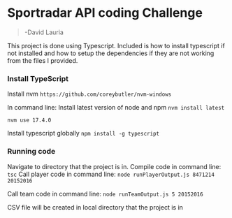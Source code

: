 # Sportradar API coding Challenge
 > -David Lauria
 
 This project is done using Typescript. Included is how to install typescript if not installed and how to setup the dependencies if they are not working from the files I provided. 
 
### Install TypeScript
Install nvm  `https://github.com/coreybutler/nvm-windows`

In command line:
Install latest version of node and npm `nvm install latest`

`nvm use 17.4.0`

Install typescript globally `npm install -g typescript`


### Running code
Navigate to directory that the project is in.
Compile code in command line: `tsc`
Call player code in command line: `node runPlayerOutput.js 8471214 20152016`

Call team code in command line: `node runTeamOutput.js 5 20152016`

CSV file will be created in local directory that the project is in
